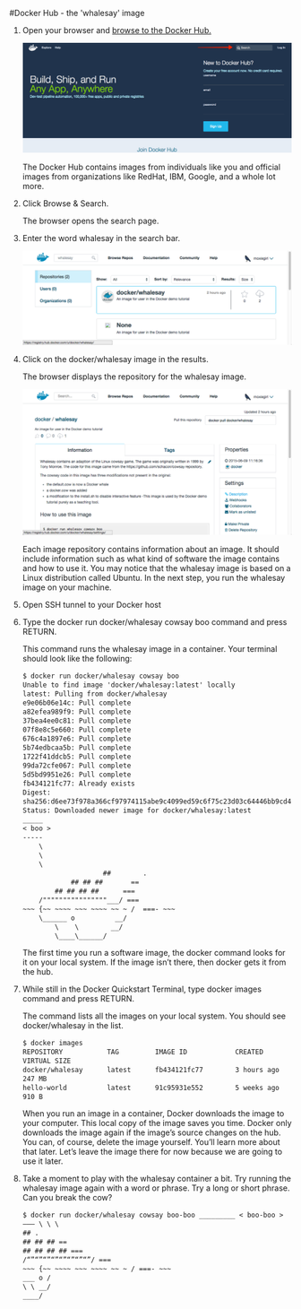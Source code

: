 #Docker Hub - the 'whalesay' image

1. Open your browser and [browse to the Docker Hub.](https://hub.docker.com/)
 
	![](browse_and_search.png)
	 
	The Docker Hub contains images from individuals like you and official images from organizations like RedHat, IBM, Google, and a whole lot more.

2. Click Browse & Search.

	The browser opens the search page.

3. Enter the word whalesay in the search bar.

	![](image_found.png)

4. Click on the docker/whalesay image in the results.

	The browser displays the repository for the whalesay image.
	
	![](whale_repo.png)

	Each image repository contains information about an image. It should include information such as what kind of software the image contains and how to use it. You may notice that the whalesay image is based on a Linux distribution called Ubuntu. In the next step, you run the whalesay image on your machine.

5. Open SSH tunnel to your Docker host 

6. Type the docker run docker/whalesay cowsay boo command and press RETURN.

	This command runs the whalesay image in a container. Your terminal should look like the following:
 
	```
	$ docker run docker/whalesay cowsay boo
	Unable to find image 'docker/whalesay:latest' locally
	latest: Pulling from docker/whalesay
	e9e06b06e14c: Pull complete
	a82efea989f9: Pull complete
	37bea4ee0c81: Pull complete
	07f8e8c5e660: Pull complete
	676c4a1897e6: Pull complete
	5b74edbcaa5b: Pull complete
	1722f41ddcb5: Pull complete
	99da72cfe067: Pull complete
	5d5bd9951e26: Pull complete
	fb434121fc77: Already exists
	Digest: sha256:d6ee73f978a366cf97974115abe9c4099ed59c6f75c23d03c64446bb9cd49163
	Status: Downloaded newer image for docker/whalesay:latest
	_____
	< boo >
	-----
		\
		\
		\     
						##        .            
				## ## ##       ==            
			## ## ## ##      ===            
		/""""""""""""""""___/ ===        
	~~~ {~~ ~~~~ ~~~ ~~~~ ~~ ~ /  ===- ~~~   
		\______ o          __/            
			\    \        __/             
			\____\______/   
	```
	The first time you run a software image, the docker command looks for it on your local system. If the image isn’t there, then docker gets it from the hub.

7. While still in the Docker Quickstart Terminal, type docker images command and press RETURN.

	The command lists all the images on your local system. You should see docker/whalesay in the list.
	```
	$ docker images
	REPOSITORY           TAG         IMAGE ID            CREATED            VIRTUAL SIZE
	docker/whalesay      latest      fb434121fc77        3 hours ago        247 MB
	hello-world          latest      91c95931e552        5 weeks ago        910 B
	```
	When you run an image in a container, Docker downloads the image to your computer. This local copy of the image saves you time. Docker only downloads the image again if the image’s source changes on the hub. You can, of course, delete the image yourself. You’ll learn more about that later. Let’s leave the image there for now because we are going to use it later.

8. Take a moment to play with the whalesay container a bit.
	Try running the whalesay image again with a word or phrase. Try a long or short phrase. Can you break the cow?
	```
	$ docker run docker/whalesay cowsay boo-boo _________ < boo-boo > ——— \ \ \
	## .
	## ## ## ==
	## ## ## ## ===
	/“”“”“”“”“”“”“”“”/ ===
	~~~ {~~ ~~~~ ~~~ ~~~~ ~~ ~ / ===- ~~~
	___ o /
	\ \ __/
	____/
	```
